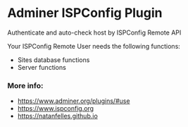 # Adminer ISPConfig Plugin

Authenticate and auto-check host by ISPConfig Remote API

Your ISPConfig Remote User needs the following functions:

*   Sites database functions
*   Server functions

### More info:

*   https://www.adminer.org/plugins/#use
*   https://www.ispconfig.org
*   https://natanfelles.github.io
